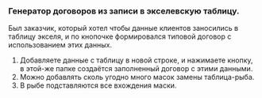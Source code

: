 ### Генератор договоров из записи в экселевскую таблицу.

Был заказчик, который хотел чтобы данные клиентов заносились в таблицу экселя, и по кнопочке формировался типовой договор с использованием этих данных.

1. Добавляете данные с таблицу в новой строке, и нажимаете кнопку, в этой-же папке создаётся заполненный договор с этими данными.
2. Можно добавлять сколь угодно много масок замены таблица-рыба.
3. В рыбе подставляются все вхождения маски.